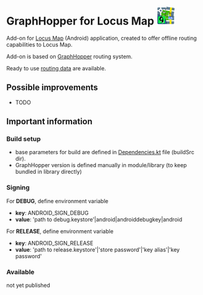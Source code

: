 # GraphHopper for Locus Map ![logo](app/src/main/res/drawable-mdpi/ic_launcher.png "Contacts for Locus Map logo")

Add-on for [Locus Map](http://www.locusmap.eu) (Android) application, created to offer offline routing capabilities to Locus Map.

Add-on is based on [GraphHopper](https://graphhopper.com/) routing system.

Ready to use [routing data](https://graphhopper.develar.org/) are available.

## Possible improvements

- TODO

## Important information

### Build setup

- base parameters for build are defined in [Dependencies.kt](https://github.com/asamm/locus-addon-graphhopper/blob/master/buildSrc/src/main/kotlin/Dependencies.kt) file (buildSrc dir).
- GraphHopper version is defined manually in module/library (to keep bundled in library directly) 

### Signing

For **DEBUG**, define environment variable
- **key**: ANDROID_SIGN_DEBUG
- **value**: 'path to debug.keystore'|android|androiddebugkey|android

For **RELEASE**, define environment variable
- **key**: ANDROID_SIGN_RELEASE
- **value**: 'path to release.keystore'|'store password'|'key alias'|'key password'

### Available

not yet published